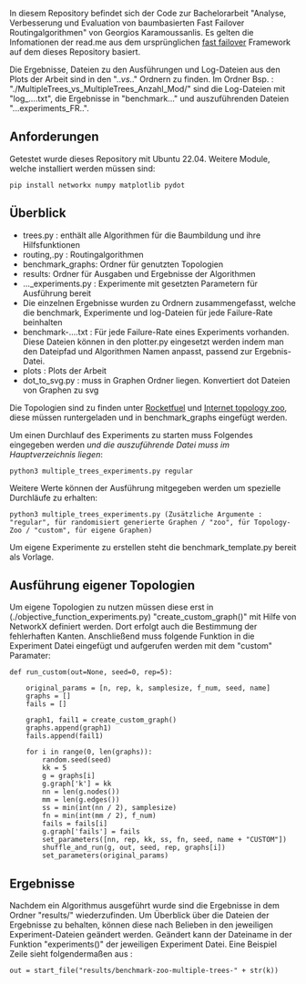 In diesem Repository befindet sich der Code zur Bachelorarbeit "Analyse, Verbesserung und Evaluation von baumbasierten Fast Failover Routingalgorithmen" von Georgios Karamoussanlis.
Es gelten die Infomationen der read.me aus dem ursprünglichen [fast failover](https://gitlab.cs.univie.ac.at/ct-papers/fast-failover) Framework auf dem dieses Repository basiert.

Die Ergebnisse, Dateien zu den Ausführungen und Log-Dateien aus den Plots der Arbeit sind in den ".._vs_.." Ordnern zu finden. 
Im Ordner Bsp. : "./MultipleTrees_vs_MultipleTrees_Anzahl_Mod/" sind die Log-Dateien mit "log_....txt", die Ergebnisse in "benchmark..."
und auszuführenden Dateien "...experiments_FR..".

## Anforderungen
Getestet wurde dieses Repository mit Ubuntu 22.04.
Weitere Module, welche installiert werden müssen sind:

```
pip install networkx numpy matplotlib pydot
```

## Überblick

* trees.py : enthält alle Algorithmen für die Baumbildung und ihre Hilfsfunktionen
* routing,.py : Routingalgorithmen
* benchmark_graphs: Ordner für genutzten Topologien
* results: Ordner für Ausgaben und Ergebnisse der Algorithmen
* ..._experiments.py : Experimente mit gesetzten Parametern für Ausführung bereit
* Die einzelnen Ergebnisse wurden zu Ordnern zusammengefasst, welche die benchmark, Experimente und log-Dateien für jede Failure-Rate beinhalten
* benchmark-....txt : Für jede Failure-Rate eines Experiments vorhanden. Diese Dateien können in den plotter.py eingesetzt werden indem man den Dateipfad  und Algorithmen Namen anpasst, passend zur Ergebnis-Datei.
* plots : Plots der Arbeit
* dot_to_svg.py : muss in Graphen Ordner liegen. Konvertiert dot Dateien von Graphen zu svg

Die Topologien sind zu finden unter [Rocketfuel](https://research.cs.washington.edu/networking/rocketfuel/) und [Internet topology zoo](http://www.topology-zoo.org/), diese müssen runtergeladen und in benchmark_graphs eingefügt werden.


Um einen Durchlauf des Experiments zu starten muss Folgendes eingegeben werden *und die auszuführende Datei muss im Hauptverzeichnis liegen*: 
```
python3 multiple_trees_experiments.py regular
```
Weitere Werte können der Ausführung mitgegeben werden um spezielle Durchläufe zu erhalten:
```
python3 multiple_trees_experiments.py (Zusätzliche Argumente : "regular", für randomisiert generierte Graphen / "zoo", für Topology-Zoo / "custom", für eigene Graphen)
```

Um eigene Experimente zu erstellen steht die benchmark_template.py bereit als Vorlage.

## Ausführung eigener Topologien
Um eigene Topologien zu nutzen müssen diese erst in (./objective_function_experiments.py) "create_custom_graph()" mit Hilfe von NetworkX definiert werden.
Dort erfolgt auch die Bestimmung der fehlerhaften Kanten.
Anschließend muss folgende Funktion in die Experiment Datei eingefügt und aufgerufen werden mit dem "custom" Paramater: 

```
def run_custom(out=None, seed=0, rep=5):

    original_params = [n, rep, k, samplesize, f_num, seed, name]
    graphs = []
    fails = []

    graph1, fail1 = create_custom_graph()
    graphs.append(graph1)
    fails.append(fail1) 

    for i in range(0, len(graphs)):
        random.seed(seed)
        kk = 5
        g = graphs[i]
        g.graph['k'] = kk
        nn = len(g.nodes())
        mm = len(g.edges())
        ss = min(int(nn / 2), samplesize)
        fn = min(int(mm / 2), f_num)
        fails = fails[i]
        g.graph['fails'] = fails
        set_parameters([nn, rep, kk, ss, fn, seed, name + "CUSTOM"])
        shuffle_and_run(g, out, seed, rep, graphs[i])
        set_parameters(original_params)
```


## Ergebnisse

Nachdem ein Algorithmus ausgeführt wurde sind die Ergebnisse in dem Ordner "results/" wiederzufinden. 
Um Überblick über die Dateien der Ergebnisse zu behalten, können diese nach Belieben in den jeweiligen Experiment-Dateien geändert werden. Geändert kann der Dateiname in der Funktion "experiments()" der jeweiligen Experiment Datei. Eine Beispiel Zeile sieht folgendermaßen aus : 
```
out = start_file("results/benchmark-zoo-multiple-trees-" + str(k))
```
